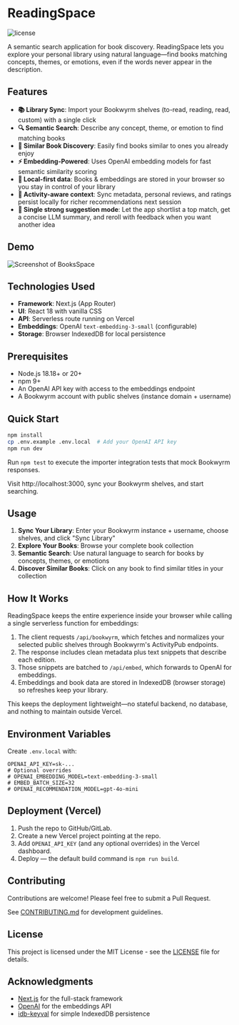 # ReadingSpace

![license](https://img.shields.io/badge/license-MIT-blue.svg)

A semantic search application for book discovery. ReadingSpace lets you explore your personal library using natural language—find books matching concepts, themes, or emotions, even if the words never appear in the description.

## Features

- **📚 Library Sync**: Import your Bookwyrm shelves (to-read, reading, read, custom) with a single click
- **🔍 Semantic Search**: Describe any concept, theme, or emotion to find matching books
- **🔄 Similar Book Discovery**: Easily find books similar to ones you already enjoy
- **⚡ Embedding-Powered**: Uses OpenAI embedding models for fast semantic similarity scoring
- **💾 Local-first data**: Books & embeddings are stored in your browser so you stay in control of your library
- **📝 Activity-aware context**: Sync metadata, personal reviews, and ratings persist locally for richer recommendations next session
- **🎯 Single strong suggestion mode**: Let the app shortlist a top match, get a concise LLM summary, and reroll with feedback when you want another idea

## Demo

![Screenshot of BooksSpace](https://via.placeholder.com/800x450?text=BooksSpace+Screenshot)

## Technologies Used

- **Framework**: Next.js (App Router)
- **UI**: React 18 with vanilla CSS
- **API**: Serverless route running on Vercel
- **Embeddings**: OpenAI `text-embedding-3-small` (configurable)
- **Storage**: Browser IndexedDB for local persistence

## Prerequisites

- Node.js 18.18+ or 20+
- npm 9+
- An OpenAI API key with access to the embeddings endpoint
- A Bookwyrm account with public shelves (instance domain + username)

## Quick Start

```bash
npm install
cp .env.example .env.local  # Add your OpenAI API key
npm run dev
```

Run `npm test` to execute the importer integration tests that mock Bookwyrm responses.

Visit http://localhost:3000, sync your Bookwyrm shelves, and start searching.

## Usage

1. **Sync Your Library**: Enter your Bookwyrm instance + username, choose shelves, and click "Sync Library"
2. **Explore Your Books**: Browse your complete book collection
3. **Semantic Search**: Use natural language to search for books by concepts, themes, or emotions
4. **Discover Similar Books**: Click on any book to find similar titles in your collection

## How It Works

ReadingSpace keeps the entire experience inside your browser while calling a single serverless function for embeddings:

1. The client requests `/api/bookwyrm`, which fetches and normalizes your selected public shelves through Bookwyrm's ActivityPub endpoints.
2. The response includes clean metadata plus text snippets that describe each edition.
3. Those snippets are batched to `/api/embed`, which forwards to OpenAI for embeddings.
4. Embeddings and book data are stored in IndexedDB (browser storage) so refreshes keep your library.

This keeps the deployment lightweight—no stateful backend, no database, and nothing to maintain outside Vercel.

## Environment Variables

Create `.env.local` with:

```
OPENAI_API_KEY=sk-...
# Optional overrides
# OPENAI_EMBEDDING_MODEL=text-embedding-3-small
# EMBED_BATCH_SIZE=32
# OPENAI_RECOMMENDATION_MODEL=gpt-4o-mini
```

## Deployment (Vercel)

1. Push the repo to GitHub/GitLab.
2. Create a new Vercel project pointing at the repo.
3. Add `OPENAI_API_KEY` (and any optional overrides) in the Vercel dashboard.
4. Deploy — the default build command is `npm run build`.

## Contributing

Contributions are welcome! Please feel free to submit a Pull Request.

See [CONTRIBUTING.md](CONTRIBUTING.md) for development guidelines.

## License

This project is licensed under the MIT License - see the [LICENSE](LICENSE) file for details.

## Acknowledgments

- [Next.js](https://nextjs.org/) for the full-stack framework
- [OpenAI](https://openai.com/) for the embeddings API
- [idb-keyval](https://github.com/jakearchibald/idb-keyval) for simple IndexedDB persistence
